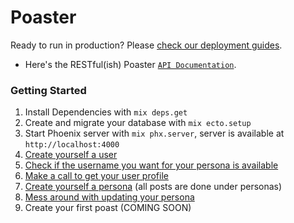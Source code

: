 # Poaster

Ready to run in production? Please [check our deployment guides](https://hexdocs.pm/phoenix/deployment.html).

* Here's the RESTful(ish) Poaster [`API Documentation`](https://github.com/fullmetalengineer/poaster/wiki/API-Documentation).

### Getting Started

1. Install Dependencies with `mix deps.get`
2. Create and migrate your database with `mix ecto.setup`
3. Start Phoenix server with `mix phx.server`, server is available at `http://localhost:4000`
4. [Create yourself a user](https://github.com/fullmetalengineer/poaster/wiki/API-Documentation#create-user)
5. [Check if the username you want for your persona is available](https://github.com/fullmetalengineer/poaster/wiki/API-Documentation#username-availability)
6. [Make a call to get your user profile](https://github.com/fullmetalengineer/poaster/wiki/API-Documentation#me)
7. [Create yourself a persona](https://github.com/fullmetalengineer/poaster/wiki/API-Documentation#create-persona) (all posts are done under personas)
8. [Mess around with updating your persona](https://github.com/fullmetalengineer/poaster/wiki/API-Documentation#update-persona)
9. Create your first poast (COMING SOON)

